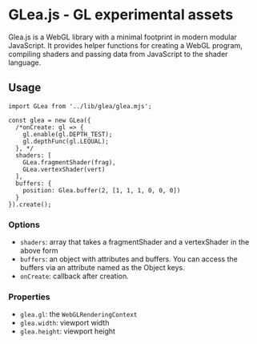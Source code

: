 # GLea.js - GL experimental assets

Glea.js is a WebGL library with a minimal footprint in modern modular JavaScript. It provides helper functions for creating a WebGL program, compiling shaders and passing data from JavaScript to the shader language.

## Usage

```
import GLea from '../lib/glea/glea.mjs';

const glea = new GLea({
  /*onCreate: gl => {
    gl.enable(gl.DEPTH_TEST);
    gl.depthFunc(gl.LEQUAL);
  }, */
  shaders: [
    GLea.fragmentShader(frag),
    GLea.vertexShader(vert)
  ],
  buffers: {
    position: Glea.buffer(2, [1, 1, 1, 0, 0, 0])
  }
}).create();
```

### Options

- `shaders`: array that takes a fragmentShader and a vertexShader in the above form
- `buffers`: an object with attributes and buffers. You can access the buffers via an attribute named as the Object keys.
- `onCreate`: callback after creation.

### Properties

- `glea.gl`: the `WebGLRenderingContext`
- `glea.width`: viewport width
- `glea.height`: viewport height
